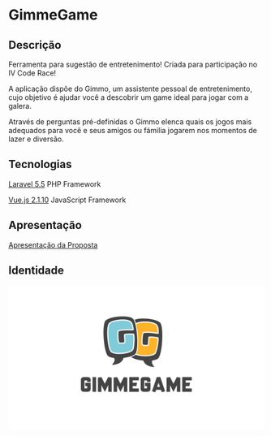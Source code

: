 # GimmeGame

## Descrição

Ferramenta para sugestão de entretenimento! Criada para participação no IV Code Race!

A aplicação dispõe do Gimmo, um assistente pessoal de entretenimento, cujo objetivo é ajudar você a descobrir um game ideal para jogar com a galera.

Através de perguntas pré-definidas o Gimmo elenca quais os jogos mais adequados para você e seus amigos ou fámilia jogarem nos momentos de lazer e diversão.

## Tecnologias

[Laravel 5.5](https://laravel.com/docs/5.5) PHP Framework

[Vue.js 2.1.10](https://vuejs.org/v2/guide/) JavaScript Framework

## Apresentação

[Apresentação da Proposta](https://github.com/lucaslioli/gimmegame/blob/master/docs/apresentacao-gimmegame-01.pdf)

## Identidade

![logo](https://raw.githubusercontent.com/lucaslioli/code-race-iv/master/docs/GimmeGame_Logo01.png)

